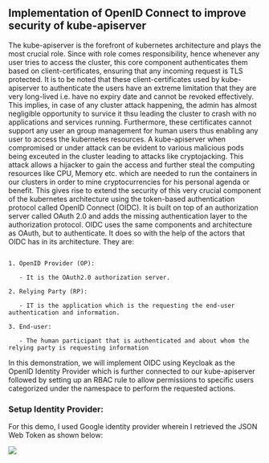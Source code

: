 ## Implementation of OpenID Connect to improve security of kube-apiserver

The kube-apiserver is the forefront of kubernetes architecture and plays the most crucial role. Since with role comes responsibility, hence whenever any user tries to access the cluster, this core component authenticates them based on client-certificates, ensuring that any incoming request is TLS protected. It is to be noted that these client-certificates used by kube-apiserver to authenticate the users have an extreme limitation that they are very long-lived i.e. have no expiry date and cannot be revoked effectively. This implies, in case of any cluster attack happening, the admin has almost negligible opportunity to survice it thsu leading the cluster to crash with no applications and services running. Furthermore, these certificates cannot support any user an group management for human users thus enabling any user to access the kubernetes resources. A kube-apiserver when compromised or under attack can be evident to various malicious pods being exceuted in the cluster leading to attacks like cryptojacking. This attack allows a hijacker to gain the access and further steal the computing resources like CPU, Memory etc. which are needed to run the containers in our clusters in order to mine cryptocurrencies for his personal agenda or benefit. This gives rise to extend the security of this very crucial component of the kubernetes architecture using the token-based authentication protocol called OpenID Connect (OIDC). It is built on top of an authorization server called OAuth 2.0 and adds the missing authentication layer to the authorization protocol. OIDC uses the same components and architecture as OAuth, but to authenticate. It does so with the help of the actors that OIDC has in its architecture. They are:

```

1. OpenID Provider (OP): 

   - It is the OAuth2.0 authorization server.

2. Relying Party (RP):

   - IT is the application which is the requesting the end-user authentication and information.

3. End-user:

   - The human participant that is authenticated and about whom the relying party is requesting information
```

In this demonstration, we will implement OIDC using Keycloak as the OpenID Identity Provider which is further connected to our kube-apiserver followed by setting up an RBAC rule to allow permissions to specific users categorized under the namespace to perform the requested actions.


### Setup Identity Provider:

For this demo, I used Google identity provider wherein I retrieved the JSON Web Token as shown below:

<img src="https://github.com/dikshita-git/Research-Project/blob/main/Demo/OIDC/Screenshots/jwt.png">

